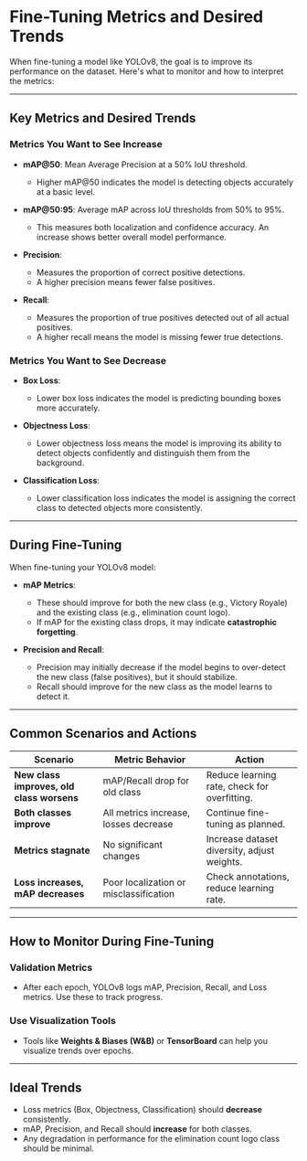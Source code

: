 # Fine-Tuning Metrics and Desired Trends

When fine-tuning a model like YOLOv8, the goal is to improve its performance on the dataset. Here's what to monitor and how to interpret the metrics:

---

## Key Metrics and Desired Trends

### Metrics You Want to See Increase
- **mAP@50**: Mean Average Precision at a 50% IoU threshold.
    - Higher mAP@50 indicates the model is detecting objects accurately at a basic level.

- **mAP@50:95**: Average mAP across IoU thresholds from 50% to 95%.
    - This measures both localization and confidence accuracy. An increase shows better overall model performance.

- **Precision**:
    - Measures the proportion of correct positive detections.
    - A higher precision means fewer false positives.

- **Recall**:
    - Measures the proportion of true positives detected out of all actual positives.
    - A higher recall means the model is missing fewer true detections.

### Metrics You Want to See Decrease
- **Box Loss**:
    - Lower box loss indicates the model is predicting bounding boxes more accurately.

- **Objectness Loss**:
    - Lower objectness loss means the model is improving its ability to detect objects confidently and distinguish them from the background.

- **Classification Loss**:
    - Lower classification loss indicates the model is assigning the correct class to detected objects more consistently.

---

## During Fine-Tuning

When fine-tuning your YOLOv8 model:

- **mAP Metrics**:
    - These should improve for both the new class (e.g., Victory Royale) and the existing class (e.g., elimination count logo).
    - If mAP for the existing class drops, it may indicate **catastrophic forgetting**.

- **Precision and Recall**:
    - Precision may initially decrease if the model begins to over-detect the new class (false positives), but it should stabilize.
    - Recall should improve for the new class as the model learns to detect it.

---

## Common Scenarios and Actions

| **Scenario**                      | **Metric Behavior**                  | **Action**                                     |
|-----------------------------------|--------------------------------------|-----------------------------------------------|
| **New class improves, old class worsens** | mAP/Recall drop for old class       | Reduce learning rate, check for overfitting.  |
| **Both classes improve**          | All metrics increase, losses decrease | Continue fine-tuning as planned.             |
| **Metrics stagnate**              | No significant changes               | Increase dataset diversity, adjust weights.  |
| **Loss increases, mAP decreases** | Poor localization or misclassification | Check annotations, reduce learning rate.     |

---

## How to Monitor During Fine-Tuning

### Validation Metrics
- After each epoch, YOLOv8 logs mAP, Precision, Recall, and Loss metrics. Use these to track progress.

### Use Visualization Tools
- Tools like **Weights & Biases (W&B)** or **TensorBoard** can help you visualize trends over epochs.

---

## Ideal Trends

- Loss metrics (Box, Objectness, Classification) should **decrease** consistently.
- mAP, Precision, and Recall should **increase** for both classes.
- Any degradation in performance for the elimination count logo class should be minimal.
